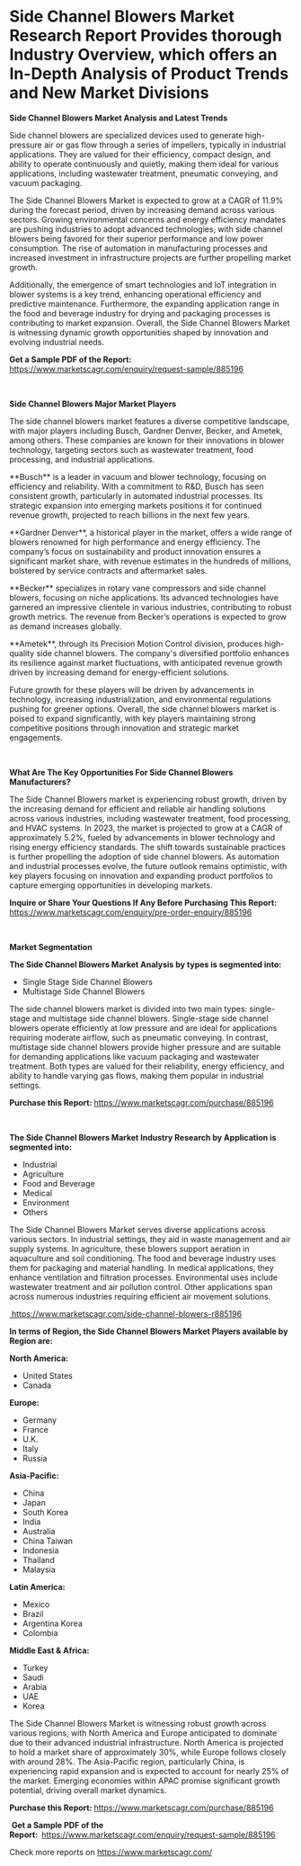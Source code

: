 <p><h1>Side Channel Blowers Market Research Report Provides thorough Industry Overview, which offers an In-Depth Analysis of Product Trends and New Market Divisions</h1></p><p><strong>Side Channel Blowers Market Analysis and Latest Trends</strong></p>
<p><p>Side channel blowers are specialized devices used to generate high-pressure air or gas flow through a series of impellers, typically in industrial applications. They are valued for their efficiency, compact design, and ability to operate continuously and quietly, making them ideal for various applications, including wastewater treatment, pneumatic conveying, and vacuum packaging.</p><p>The Side Channel Blowers Market is expected to grow at a CAGR of 11.9% during the forecast period, driven by increasing demand across various sectors. Growing environmental concerns and energy efficiency mandates are pushing industries to adopt advanced technologies, with side channel blowers being favored for their superior performance and low power consumption. The rise of automation in manufacturing processes and increased investment in infrastructure projects are further propelling market growth.</p><p>Additionally, the emergence of smart technologies and IoT integration in blower systems is a key trend, enhancing operational efficiency and predictive maintenance. Furthermore, the expanding application range in the food and beverage industry for drying and packaging processes is contributing to market expansion. Overall, the Side Channel Blowers Market is witnessing dynamic growth opportunities shaped by innovation and evolving industrial needs.</p></p>
<p><strong>Get a Sample PDF of the Report:&nbsp;</strong> <a href="https://www.marketscagr.com/enquiry/request-sample/885196?utm_campaign=2326&utm_medium=2&utm_source=Github&utm_content=ia&utm_term=21022025&utm_id=side-channel-blowers">https://www.marketscagr.com/enquiry/request-sample/885196</a></p>
<p>&nbsp;</p>
<p><strong>Side Channel Blowers Major Market Players</strong></p>
<p><p>The side channel blowers market features a diverse competitive landscape, with major players including Busch, Gardner Denver, Becker, and Ametek, among others. These companies are known for their innovations in blower technology, targeting sectors such as wastewater treatment, food processing, and industrial applications.</p><p>**Busch** is a leader in vacuum and blower technology, focusing on efficiency and reliability. With a commitment to R&D, Busch has seen consistent growth, particularly in automated industrial processes. Its strategic expansion into emerging markets positions it for continued revenue growth, projected to reach billions in the next few years.</p><p>**Gardner Denver**, a historical player in the market, offers a wide range of blowers renowned for high performance and energy efficiency. The company’s focus on sustainability and product innovation ensures a significant market share, with revenue estimates in the hundreds of millions, bolstered by service contracts and aftermarket sales.</p><p>**Becker** specializes in rotary vane compressors and side channel blowers, focusing on niche applications. Its advanced technologies have garnered an impressive clientele in various industries, contributing to robust growth metrics. The revenue from Becker’s operations is expected to grow as demand increases globally.</p><p>**Ametek**, through its Precision Motion Control division, produces high-quality side channel blowers. The company's diversified portfolio enhances its resilience against market fluctuations, with anticipated revenue growth driven by increasing demand for energy-efficient solutions.</p><p>Future growth for these players will be driven by advancements in technology, increasing industrialization, and environmental regulations pushing for greener options. Overall, the side channel blowers market is poised to expand significantly, with key players maintaining strong competitive positions through innovation and strategic market engagements.</p></p>
<p>&nbsp;</p>
<p><strong>What Are The Key Opportunities For Side Channel Blowers Manufacturers?</strong></p>
<p><p>The Side Channel Blowers market is experiencing robust growth, driven by the increasing demand for efficient and reliable air handling solutions across various industries, including wastewater treatment, food processing, and HVAC systems. In 2023, the market is projected to grow at a CAGR of approximately 5.2%, fueled by advancements in blower technology and rising energy efficiency standards. The shift towards sustainable practices is further propelling the adoption of side channel blowers. As automation and industrial processes evolve, the future outlook remains optimistic, with key players focusing on innovation and expanding product portfolios to capture emerging opportunities in developing markets.</p></p>
<p><strong>Inquire or Share Your Questions If Any Before Purchasing This Report:</strong> <a href="https://www.marketscagr.com/enquiry/pre-order-enquiry/885196?utm_campaign=2326&utm_medium=2&utm_source=Github&utm_content=ia&utm_term=21022025&utm_id=side-channel-blowers">https://www.marketscagr.com/enquiry/pre-order-enquiry/885196</a></p>
<p>&nbsp;</p>
<p><strong>Market Segmentation</strong></p>
<p><strong>The Side Channel Blowers Market Analysis by types is segmented into:</strong></p>
<p><ul><li>Single Stage Side Channel Blowers</li><li>Multistage Side Channel Blowers</li></ul></p>
<p><p>The side channel blowers market is divided into two main types: single-stage and multistage side channel blowers. Single-stage side channel blowers operate efficiently at low pressure and are ideal for applications requiring moderate airflow, such as pneumatic conveying. In contrast, multistage side channel blowers provide higher pressure and are suitable for demanding applications like vacuum packaging and wastewater treatment. Both types are valued for their reliability, energy efficiency, and ability to handle varying gas flows, making them popular in industrial settings.</p></p>
<p><strong>Purchase this Report:&nbsp;</strong><a href="https://www.marketscagr.com/purchase/885196?utm_campaign=2326&utm_medium=2&utm_source=Github&utm_content=ia&utm_term=21022025&utm_id=side-channel-blowers">https://www.marketscagr.com/purchase/885196</a></p>
<p>&nbsp;</p>
<p><strong>The Side Channel Blowers Market Industry Research by Application is segmented into:</strong></p>
<p><ul><li>Industrial</li><li>Agriculture</li><li>Food and Beverage</li><li>Medical</li><li>Environment</li><li>Others</li></ul></p>
<p><p>The Side Channel Blowers Market serves diverse applications across various sectors. In industrial settings, they aid in waste management and air supply systems. In agriculture, these blowers support aeration in aquaculture and soil conditioning. The food and beverage industry uses them for packaging and material handling. In medical applications, they enhance ventilation and filtration processes. Environmental uses include wastewater treatment and air pollution control. Other applications span across numerous industries requiring efficient air movement solutions.</p></p>
<p><a href="https://www.marketscagr.com/side-channel-blowers-r885196?utm_campaign=2326&utm_medium=2&utm_source=Github&utm_content=ia&utm_term=21022025&utm_id=side-channel-blowers">&nbsp;https://www.marketscagr.com/side-channel-blowers-r885196</a></p>
<p><strong>In terms of Region, the Side Channel Blowers Market Players available by Region are:</strong></p>
<p>
    <p> <strong> North America: </strong>
        <ul>
            <li>United States</li>
            <li>Canada</li>
        </ul>
        </p> 
    <p> <strong> Europe: </strong>
        <ul>
            <li>Germany</li>
            <li>France</li>
            <li>U.K.</li>
            <li>Italy</li>
            <li>Russia</li>
        </ul>
        </p> 
    <p> <strong> Asia-Pacific: </strong>
        <ul>
            <li>China</li>
            <li>Japan</li>
            <li>South Korea</li>
            <li>India</li>
            <li>Australia</li>
            <li>China Taiwan</li>
            <li>Indonesia</li>
            <li>Thailand</li>
            <li>Malaysia</li>
        </ul>
        </p> 
    <p> <strong> Latin America: </strong>
        <ul>
            <li>Mexico</li>
            <li>Brazil</li>
            <li>Argentina Korea</li>
            <li>Colombia</li>
        </ul>
        </p> 
    <p> <strong> Middle East & Africa: </strong>
        <ul>
            <li>Turkey</li>
            <li>Saudi</li>
            <li>Arabia</li>
            <li>UAE</li>
            <li>Korea</li>
        </ul>
    </p>
    </p>
<p><p>The Side Channel Blowers Market is witnessing robust growth across various regions, with North America and Europe anticipated to dominate due to their advanced industrial infrastructure. North America is projected to hold a market share of approximately 30%, while Europe follows closely with around 28%. The Asia-Pacific region, particularly China, is experiencing rapid expansion and is expected to account for nearly 25% of the market. Emerging economies within APAC promise significant growth potential, driving overall market dynamics.</p></p>
<p><strong>Purchase this Report: </strong><a href="https://www.marketscagr.com/purchase/885196?utm_campaign=2326&utm_medium=2&utm_source=Github&utm_content=ia&utm_term=21022025&utm_id=side-channel-blowers">https://www.marketscagr.com/purchase/885196</a></p>
<p>&nbsp;<strong>Get a Sample PDF of the Report:&nbsp;&nbsp;</strong><a href="https://www.marketscagr.com/enquiry/request-sample/885196?utm_campaign=2326&utm_medium=2&utm_source=Github&utm_content=ia&utm_term=21022025&utm_id=side-channel-blowers">https://www.marketscagr.com/enquiry/request-sample/885196</a></p>
<p><strong></strong></p>
<p>Check more reports on <a href="https://www.marketscagr.com/?utm_campaign=2326&utm_medium=2&utm_source=Github&utm_content=ia&utm_term=21022025&utm_id=side-channel-blowers">https://www.marketscagr.com/</a></p>